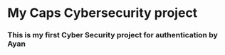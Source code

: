 # My Caps Cybersecurity project

### This is my first Cyber Security project for authentication by Ayan

